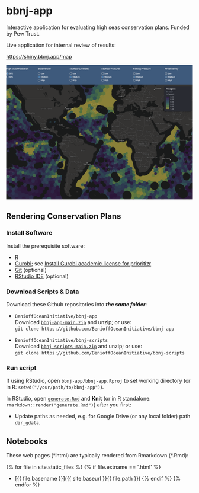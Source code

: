 # bbnj-app

Interactive application for evaluating high seas conservation plans. Funded by Pew Trust.

Live application for internal review of results:

  https://shiny.bbnj.app/map
  
  ![](./data/app_map.png)

## Rendering Conservation Plans

### Install Software

Install the prerequisite software:

- [R](https://cran.r-project.org)
- [Gurobi](https://www.gurobi.com); see [Install Gurobi academic license for prioritizr](https://prioritizr.net/articles/gurobi_installation_guide.html)
- [Git](https://git-scm.com) (optional)
- [RStudio IDE](https://www.rstudio.com/products/rstudio/download) (optional)

### Download Scripts & Data

Download these Github repositories into _**the same folder**_:

- `BenioffOceanInitiative/bbnj-app`\
  Download [`bbnj-app-main.zip`](https://github.com/BenioffOceanInitiative/bbnj-app/archive/refs/heads/main.zip) and unzip; or use:\
  `git clone https://github.com/BenioffOceanInitiative/bbnj-app`
  
- `BenioffOceanInitiative/bbnj-scripts`\
  Download [`bbnj-scripts-main.zip`](https://github.com/BenioffOceanInitiative/bbnj-scripts/archive/refs/heads/main.zip) and unzip; or use:\
  `git clone https://github.com/BenioffOceanInitiative/bbnj-scripts`

### Run script

If using RStudio, open `bbnj-app/bbnj-app.Rproj` to set working directory (or in R: `setwd("/your/path/to/bbnj-app")`).

In RStudio, open [`generate.Rmd`](./generate.Rmd) and **Knit** (or in R standalone: `rmarkdown::render("generate.Rmd")`) after you first:

- Update paths as needed, e.g. for Google Drive (or any local folder) path `dir_gdata`.

## Notebooks

These web pages (\*.html) are typically rendered from Rmarkdown (\*.Rmd):

<!-- Jekyll rendering: https://marineenergy.github.io/apps/ -->
{% for file in site.static_files %}
  {% if file.extname == '.html' %}
* [{{ file.basename }}]({{ site.baseurl }}{{ file.path }})
  {% endif %}
{% endfor %}

## 
